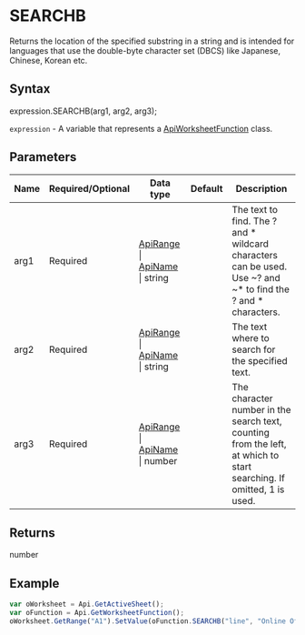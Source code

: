 # SEARCHB

Returns the location of the specified substring in a string and is intended for languages that use the double-byte character set (DBCS) like Japanese, Chinese, Korean etc.

## Syntax

expression.SEARCHB(arg1, arg2, arg3);

`expression` - A variable that represents a [ApiWorksheetFunction](../ApiWorksheetFunction.md) class.

## Parameters

| **Name** | **Required/Optional** | **Data type** | **Default** | **Description** |
| ------------- | ------------- | ------------- | ------------- | ------------- |
| arg1 | Required | [ApiRange](../../ApiRange/ApiRange.md) &#124; [ApiName](../../ApiName/ApiName.md) &#124; string |  | The text to find. The ? and * wildcard characters can be used. Use ~? and ~* to find the ? and * characters. |
| arg2 | Required | [ApiRange](../../ApiRange/ApiRange.md) &#124; [ApiName](../../ApiName/ApiName.md) &#124; string |  | The text where to search for the specified text. |
| arg3 | Required | [ApiRange](../../ApiRange/ApiRange.md) &#124; [ApiName](../../ApiName/ApiName.md) &#124; number |  | The character number in the search text, counting from the left, at which to start searching. If omitted, 1 is used. |

## Returns

number

## Example



```javascript
var oWorksheet = Api.GetActiveSheet();
var oFunction = Api.GetWorksheetFunction();
oWorksheet.GetRange("A1").SetValue(oFunction.SEARCHB("line", "Online Office"));
```
